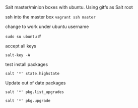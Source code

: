 Salt master/minion boxes with ubuntu.
Using gitfs as Salt root

ssh into the master box
`vagrant ssh master`

change to work under ubuntu username

`sudo su ubuntu` #

accept all keys

`salt-key -A`

test install packages

`salt '*' state.highstate`

Update out of date packages

`salt '*' pkg.list_upgrades`

`salt '*' pkg.upgrade`
